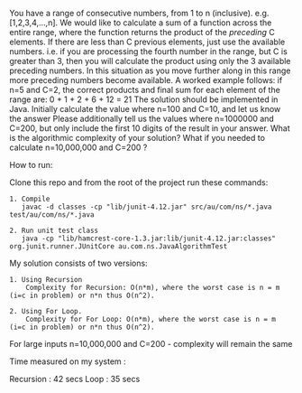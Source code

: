 You have a range of consecutive numbers, from 1 to n (inclusive). e.g. [1,2,3,4,...,n].
We would like to calculate a sum of a function across the entire range, where the function returns the product of the *preceding* C elements.
If there are less than C previous elements, just use the available numbers. i.e. if you are processing the fourth number in the range, but C is greater than 3, then you will calculate the product using only the 3 available preceding numbers. In this situation as you move further along in this range more preceding numbers become available.
A worked example follows: if n=5 and C=2, the correct products and final sum for each element of the range are: 0 + 1 + 2 + 6 + 12 = 21
The solution should be implemented in Java. Initially calculate the value where n=100 and C=10, and let us know the answer
Please additionally tell us the values where n=1000000 and C=200, but only include the first 10 digits of the result in your answer.
What is the algorithmic complexity of your solution? What if you needed to calculate n=10,000,000 and C=200 ?


How to run:

Clone this repo and from the root of the project run these commands:

    1. Compile
       javac -d classes -cp "lib/junit-4.12.jar" src/au/com/ns/*.java test/au/com/ns/*.java

    2. Run unit test class
       java -cp "lib/hamcrest-core-1.3.jar:lib/junit-4.12.jar:classes" org.junit.runner.JUnitCore au.com.ns.JavaAlgorithmTest


My solution consists of two versions:

    1. Using Recursion
        Complexity for Recursion: O(n*m), where the worst case is n = m (i=c in problem) or n*n thus O(n^2).

    2. Using For Loop.
        Complexity for For Loop: O(n*m), where the worst case is n = m (i=c in problem) or n*n thus O(n^2).


For large inputs n=10,000,000 and C=200 - complexity will remain the same

Time measured on my system :

Recursion : 42 secs
Loop      : 35 secs
